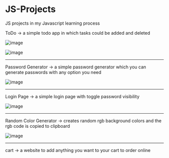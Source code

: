 # JS-Projects
JS projects in my Javascript learning process 

ToDo -> a simple todo app in which tasks could be added and deleted

![image](https://user-images.githubusercontent.com/77495573/186470062-8937e44e-69e6-4304-aca7-50c42dae2d68.png)

![image](https://user-images.githubusercontent.com/77495573/186504639-a8fdc641-98eb-4112-97d1-e1af469ba29e.png)

---------------------------------------------------------------------------------------------------------------

Password Generator -> a simple password generator which you can generate passwords with any option you need

![image](https://user-images.githubusercontent.com/77495573/185924577-4a65a9d2-888a-469c-bb87-edaf65aa083b.png)

---------------------------------------------------------------------------------------------------------------

Login Page -> a simple login page with toggle password visibility 

![image](https://user-images.githubusercontent.com/77495573/187876300-478308de-504b-4685-ac23-2ee04f22f998.png)

---------------------------------------------------------------------------------------------------------------
Random Color Generator -> creates random rgb background colors and the rgb code is copied to clipboard 

![image](https://user-images.githubusercontent.com/77495573/200270930-c3b471df-c575-4dc6-8c6f-98bcef52682b.png)

---------------------------------------------------------------------------------------------------------------
cart -> a website to add anything you want to your cart to order online









